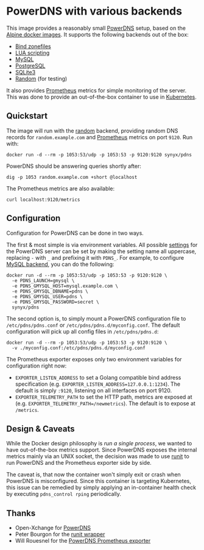 PowerDNS with various backends
==============================

This image provides a reasonably small [PowerDNS][pdns] setup, based on the [Alpine docker images][alpine-docker]. It supports the following backends out of the box:

* [Bind zonefiles][pdns-bind]
* [LUA scripting][pdns-lua]
* [MySQL][pdns-mysql]
* [PostgreSQL][pdns-pgsql]
* [SQLite3][pdns-sqlite]
* [Random][pdns-random] (for testing)

It also provides [Prometheus][prometheus] metrics for simple monitoring of the server. This was done to provide an out-of-the-box container to use in [Kubernetes][kubernetes].

## Quickstart

The image will run with the [random][pdns-random] backend, providing random DNS records for `random.example.com` and [Prometheus][prometheus] metrics on port `9120`. Run with:

```docker run -d --rm -p 1053:53/udp -p 1053:53 -p 9120:9120 synyx/pdns```

PowerDNS should be answering queries shortly after:

```dig -p 1053 random.example.com +short @localhost```

The Prometheus metrics are also available:

```curl localhost:9120/metrics```

## Configuration

Configuration for PowerDNS can be done in two ways.

The first & most simple is via environment variables. All possible [settings][pdns-config] for the PowerDNS server can be set by making the setting name all uppercase, replacing `-` with `_` and prefixing it with `PDNS_`. For example, to configure [MySQL backend][pdns-mysql], you can do the following:

```
docker run -d --rm -p 1053:53/udp -p 1053:53 -p 9120:9120 \
  -e PDNS_LAUNCH=gmysql \
  -e PDNS_GMYSQL_HOST=mysql.example.com \
  -e PDNS_GMYSQL_DBNAME=pdns \
  -e PDNS_GMYSQL_USER=pdns \
  -e PDNS_GMYSQL_PASSWORD=secret \
  synyx/pdns
```

The second option is, to simply mount a PowerDNS configuration file to `/etc/pdns/pdns.conf` or `/etc/pdns/pdns.d/myconfig.conf`. The default configuration will pick up all config files in `/etc/pdns/pdns.d`:

```
docker run -d --rm -p 1053:53/udp -p 1053:53 -p 9120:9120 \
  -v ./myconfig.conf:/etc/pdns/pdns.d/myconfig.conf
```

The Prometheus exporter exposes only two environment variables for configuration right now:

* `EXPORTER_LISTEN_ADDRESS` to set a Golang compatible bind address specification (e.g. `EXPORTER_LISTEN_ADDRESS=127.0.0.1:1234`). The default is simply `:9120`, listening on all interfaces on port 9120.
* `EXPORTER_TELEMETRY_PATH` to set the HTTP path, metrics are exposed at (e.g. `EXPORTER_TELEMETRY_PATH=/newmetrics`). The default is to expose at `/metrics`.

## Design & Caveats

While the Docker design philosophy is *run a single process*, we wanted to have out-of-the-box metrics support. Since PowerDNS exposes the internal metrics mainly via an UNIX socket, the decision was made to use [runit][runit] to run PowerDNS and the Prometheus exporter side by side.

The caveat is, that now the container won't simply exit or crash when PowerDNS is misconfigured. Since this container is targeting Kubernetes, this issue can be remedied by simply applying an in-container health check by executing `pdns_control rping` periodically.

## Thanks

* Open-Xchange for [PowerDNS][pdns]
* Peter Bourgon for the [runit wrapper][runsvinit]
* Will Rouesnel for the [PowerDNS Prometheus exporter][pdns-exporter]

[alpine-docker]: https://hub.docker.com/r/library/alpine/
[kubernetes]: https://kubernetes.io
[pdns]: https://www.powerdns.com
[pdns-config]: https://doc.powerdns.com/md/authoritative/settings/
[pdns-bind]: https://doc.powerdns.com/md/authoritative/backend-bind/
[pdns-exporter]: https://github.com/wrouesnel/pdns_exporter
[pdns-lua]: https://doc.powerdns.com/md/authoritative/backend-lua/
[pdns-mysql]: https://doc.powerdns.com/md/authoritative/backend-generic-mysql/
[pdns-pgsql]: https://doc.powerdns.com/md/authoritative/backend-generic-pgsql/
[pdns-sqlite]: https://doc.powerdns.com/md/authoritative/backend-generic-sqlite/
[pdns-random]: https://doc.powerdns.com/authoritative/backends/random.html
[prometheus]: https://prometheus.io
[runit]: http://smarden.org/runit/
[runsvinit]: https://github.com/peterbourgon/runsvinit
